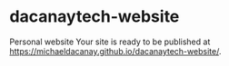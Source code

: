 # dacanaytech-website
Personal website
Your site is ready to be published at https://michaeldacanay.github.io/dacanaytech-website/.
